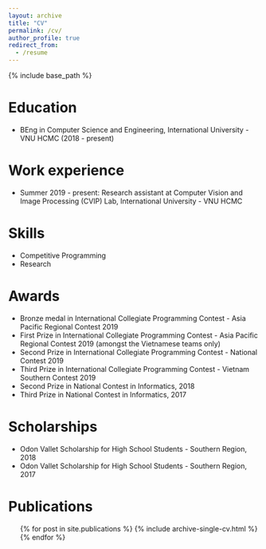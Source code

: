 ```yaml
---
layout: archive
title: "CV"
permalink: /cv/
author_profile: true
redirect_from:
  - /resume
---
```


{% include base_path %}

Education
======
* BEng in Computer Science and Engineering, International University - VNU HCMC (2018 - present)

Work experience
======
* Summer 2019 - present: Research assistant at Computer Vision and Image Processing (CVIP) Lab, International University - VNU HCMC
  
Skills
======
* Competitive Programming
* Research

Awards
======
* Bronze medal in International Collegiate Programming Contest - Asia Pacific Regional Contest 2019
* First Prize in International Collegiate Programming Contest - Asia Pacific Regional Contest 2019 (amongst the Vietnamese teams only)
* Second Prize in International Collegiate Programming Contest - National Contest 2019
* Third Prize in International Collegiate Programming Contest - Vietnam Southern Contest 2019
* Second Prize in National Contest in Informatics, 2018
* Third Prize in National Contest in Informatics, 2017

Scholarships
======
* Odon Vallet Scholarship for High School Students - Southern Region, 2018
* Odon Vallet Scholarship for High School Students - Southern Region, 2017

Publications
======
  <ul>{% for post in site.publications %}
    {% include archive-single-cv.html %}
  {% endfor %}</ul>

<!---
Talks
======
  <ul>{% for post in site.talks %}
    {% include archive-single-talk-cv.html %}
  {% endfor %}</ul>
  
Teaching
======
TBA.
  <ul>{% for post in site.teaching %}
    {% include archive-single-cv.html %}
  {% endfor %}</ul>
  
Service and leadership
======
TBA.
---!>